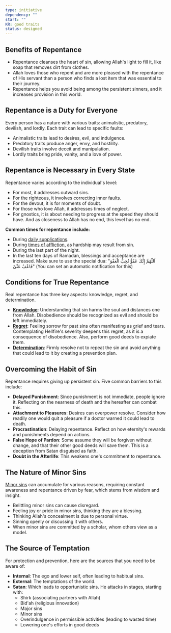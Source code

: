 ```yaml
---
type: initiative
dependency: ""
start: ""
KR: good traits
status: designed
---
```


## Benefits of Repentance

* Repentance cleanses the heart of sin, allowing Allah's light to fill it, like soap that removes dirt from clothes.
* Allah loves those who repent and are more pleased with the repentance of His servant than a person who finds a lost item that was essential to their journey.
* Repentance helps you avoid being among the persistent sinners, and it increases provision in this world.

## Repentance is a Duty for Everyone

Every person has a nature with various traits: animalistic, predatory, devilish, and lordly. Each trait can lead to specific faults:

  * Animalistic traits lead to desires, evil, and indulgence.
  * Predatory traits produce anger, envy, and hostility.
  * Devilish traits involve deceit and manipulation.
  * Lordly traits bring pride, vanity, and a love of power.

## Repentance is Necessary in Every State

Repentance varies according to the individual's level:

  * For most, it addresses outward sins.
  * For the righteous, it involves correcting inner faults.
  * For the devout, it is for moments of doubt.
  * For those who love Allah, it addresses times of neglect.
  * For gnostics, it is about needing to progress at the speed they should have. And as closeness to Allah has no end, this level has no end.

**Common times for repentance include:**
  * During [daily supplications](Processes/Say%20morning,%20evening%20and%20before%20sleeping%20supplications.md).
  * During [times of affliction](Processes/Attitude%20in%20affliction.md), as hardship may result from sin.
  * During the last part of the night.
  * In the last ten days of Ramadan, blessings and acceptance are increased. Make sure to use the special dua: "اَللّٰهُمَّ إِنَّكَ عَفُوٌّ تُحِبُّ الْعَفْوَ فَاعْفُ عَنِّيْ" (You can set an automatic notification for this)

## Conditions for True Repentance

Real repentance has three key aspects: knowledge, regret, and determination.

  * [**Knowledge**](Processes/Stop%20yourself%20during%20sin.md): Understanding that sin harms the soul and distances one from Allah. Disobedience should be recognized as evil and should be left immediately.
  * [**Regret**](Processes/Cry%20and%20fear%20misguidance.md): Feeling sorrow for past sins often manifesting as grief and tears. Contemplating Hellfire's severity deepens this regret, as it is a consequence of disobedience. Also, perform good deeds to expiate them.
  * [**Determination**](Processes/Regret%20and%20prevent%20after%20committing%20a%20sin.md): Firmly resolve not to repeat the sin and avoid anything that could lead to it by creating a prevention plan.

## Overcoming the Habit of Sin

Repentance requires giving up persistent sin. Five common barriers to this include:

  * **Delayed Punishment**: Since punishment is not immediate, people ignore it. Reflecting on the nearness of death and the hereafter can combat this.
  * **Attachment to Pleasures**: Desires can overpower resolve. Consider how readily one would quit a pleasure if a doctor warned it could lead to death.
  * **Procrastination**: Delaying repentance. Reflect on how eternity's rewards and punishments depend on actions.
  * **False Hope of Pardon**: Some assume they will be forgiven without change, and that their other good deeds will save them. This is a deception from Satan disguised as faith.
  * **Doubt in the Afterlife**: This weakens one's commitment to repentance.

## The Nature of Minor Sins

[Minor sins](Processes/Conceal%20your%20sins.md) can accumulate for various reasons, requiring constant awareness and repentance driven by fear, which stems from wisdom and insight.

  * Belittling minor sins can cause disregard.
  * Feeling joy or pride in minor sins, thinking they are a blessing.
  * Thinking Allah's concealment is due to personal virtue.
  * Sinning openly or discussing it with others.
  * When minor sins are committed by a scholar, whom others view as a model.

## The Source of Temptation

For protection and prevention, here are the sources that you need to be aware of:

  * **Internal**: The ego and lower self, often leading to habitual sins.
  * **External**: The temptations of the world.
  * **Satan**: Which leads to opportunistic sins. He attacks in stages, starting with:
	* Shirk (associating partners with Allah)
	* Bid'ah (religious innovation)
	* Major sins
	* Minor sins
	* Overindulgence in permissible activities (leading to wasted time)
	* Lowering one's efforts in good deeds
